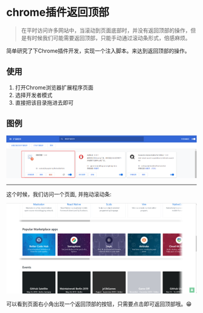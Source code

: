 
# chrome插件返回顶部

> 在平时访问许多网站中，当滚动到页面底部时，并没有返回顶部的操作，但是有时候我们可能需要返回顶部，只能手动通过滚动条形式，倍感麻烦。

简单研究了下Chrome插件开发，实现一个注入脚本。来达到返回顶部的操作。

## 使用

1. 打开Chrome浏览器扩展程序页面
2. 选择开发者模式
3. 直接把该目录拖进去即可

## 图例

![安装](./step1.jpg)


---

这个时候，我们访问一个页面, 并拖动滚动条:

![效果](./step2.jpg)


可以看到页面右小角出现一个返回顶部的按钮，只需要点击即可返回顶部哦。😁

